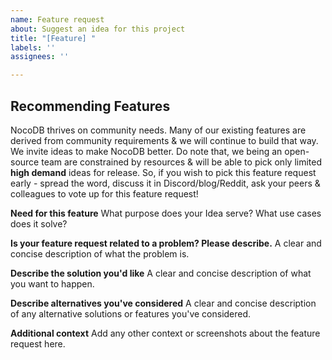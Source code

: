 ```yaml
---
name: Feature request
about: Suggest an idea for this project
title: "[Feature] "
labels: ''
assignees: ''

---
```


## Recommending Features

NocoDB thrives on community needs. Many of our existing features are derived from community requirements & we will continue to build that way. We invite ideas to make NocoDB better. Do note that, we being an open-source team are constrained by resources & will be able to pick only limited **high demand** ideas for release. So, if you wish to pick this feature request early - spread the word, discuss it in Discord/blog/Reddit, ask your peers & colleagues to vote up for this feature request!

**Need for this feature**
What purpose does your Idea serve? What use cases does it solve?

**Is your feature request related to a problem? Please describe.**
A clear and concise description of what the problem is. 

**Describe the solution you'd like**
A clear and concise description of what you want to happen. 

**Describe alternatives you've considered**
A clear and concise description of any alternative solutions or features you've considered.

**Additional context**
Add any other context or screenshots about the feature request here.
